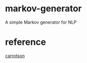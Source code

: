 # markov-generator
A simple Markov generator for NLP 

# reference
[carrotson](https://github.com/tsoding/carrotson)
